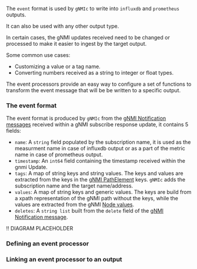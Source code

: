 The `event` format is used by `gNMIc` to write into `influxdb` and `prometheus` outputs.

It can also be used with any other output type.

In certain cases, the gNMI updates received need to be changed or processed to make it easier to ingest by the target output.

Some common use cases:

* Customizing a value or a tag name.
* Converting numbers received as a string to integer or float types.


The event processors provide an easy way to configure a set of functions to transform the event message that will be be written to a specific output.

### The event format

The event format is produced by `gNMIc` from the [gNMI Notification messages](https://github.com/openconfig/reference/blob/master/rpc/gnmi/gnmi-specification.md#21-reusable-notification-message-format) received within a gNMI subscribe response update, it contains 5 fields:

* `name`: A `string` field populated by the subscription name, it is used as the measurment name in case of influxdb output or as a part of the metric name in case of prometheus output.
* `timestamp`: An `int64` field containing the timestamp received within the gnmi Update.
* `tags`: A map of string keys and string values. 
The keys and values are extracted from the keys in the [gNMI PathElement](https://github.com/openconfig/reference/blob/master/rpc/gnmi/gnmi-path-conventions.md#constructing-paths) keys. `gNMIc` adds the subscription name and the target name/address.
* `values`: A map of string keys and generic values. 
The keys are build from a xpath representation of the gNMI path without the keys, while the values are extracted from the gNMI [Node values](https://github.com/openconfig/reference/blob/master/rpc/gnmi/gnmi-specification.md#223-node-values).
* `deletes`: A `string list` built from the `delete` field of the [gNMI Notification message](https://github.com/openconfig/reference/blob/master/rpc/gnmi/gnmi-specification.md#21-reusable-notification-message-format).


!! DIAGRAM PLACEHOLDER


### Defining an event processor

### Linking an event processor to an output